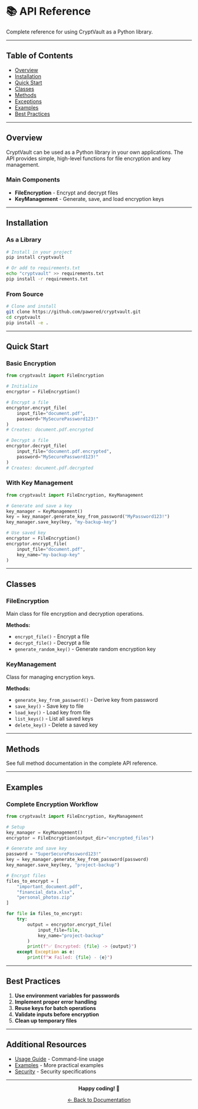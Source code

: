 # 📚 API Reference

Complete reference for using CryptVault as a Python library.

---

## Table of Contents

- [Overview](#overview)
- [Installation](#installation)
- [Quick Start](#quick-start)
- [Classes](#classes)
- [Methods](#methods)
- [Exceptions](#exceptions)
- [Examples](#examples)
- [Best Practices](#best-practices)

---

## Overview

CryptVault can be used as a Python library in your own applications. The API provides simple, high-level functions for file encryption and key management.

### Main Components

- **FileEncryption** - Encrypt and decrypt files
- **KeyManagement** - Generate, save, and load encryption keys

---

## Installation

### As a Library

```bash
# Install in your project
pip install cryptvault

# Or add to requirements.txt
echo "cryptvault" >> requirements.txt
pip install -r requirements.txt
```

### From Source

```bash
# Clone and install
git clone https://github.com/pawored/cryptvault.git
cd cryptvault
pip install -e .
```

---

## Quick Start

### Basic Encryption

```python
from cryptvault import FileEncryption

# Initialize
encryptor = FileEncryption()

# Encrypt a file
encryptor.encrypt_file(
    input_file="document.pdf",
    password="MySecurePassword123!"
)
# Creates: document.pdf.encrypted

# Decrypt a file
encryptor.decrypt_file(
    input_file="document.pdf.encrypted",
    password="MySecurePassword123!"
)
# Creates: document.pdf.decrypted
```

### With Key Management

```python
from cryptvault import FileEncryption, KeyManagement

# Generate and save a key
key_manager = KeyManagement()
key = key_manager.generate_key_from_password("MyPassword123!")
key_manager.save_key(key, "my-backup-key")

# Use saved key
encryptor = FileEncryption()
encryptor.encrypt_file(
    input_file="document.pdf",
    key_name="my-backup-key"
)
```

---

## Classes

### FileEncryption

Main class for file encryption and decryption operations.

**Methods:**
- `encrypt_file()` - Encrypt a file
- `decrypt_file()` - Decrypt a file
- `generate_random_key()` - Generate random encryption key

### KeyManagement

Class for managing encryption keys.

**Methods:**
- `generate_key_from_password()` - Derive key from password
- `save_key()` - Save key to file
- `load_key()` - Load key from file
- `list_keys()` - List all saved keys
- `delete_key()` - Delete a saved key

---

## Methods

See full method documentation in the complete API reference.

---

## Examples

### Complete Encryption Workflow

```python
from cryptvault import FileEncryption, KeyManagement

# Setup
key_manager = KeyManagement()
encryptor = FileEncryption(output_dir="encrypted_files")

# Generate and save key
password = "SuperSecurePassword123!"
key = key_manager.generate_key_from_password(password)
key_manager.save_key(key, "project-backup")

# Encrypt files
files_to_encrypt = [
    "important_document.pdf",
    "financial_data.xlsx",
    "personal_photos.zip"
]

for file in files_to_encrypt:
    try:
        output = encryptor.encrypt_file(
            input_file=file,
            key_name="project-backup"
        )
        print(f"✅ Encrypted: {file} -> {output}")
    except Exception as e:
        print(f"❌ Failed: {file} - {e}")
```

---

## Best Practices

1. **Use environment variables for passwords**
2. **Implement proper error handling**
3. **Reuse keys for batch operations**
4. **Validate inputs before encryption**
5. **Clean up temporary files**

---

## Additional Resources

- [Usage Guide](USAGE.md) - Command-line usage
- [Examples](EXAMPLES.md) - More practical examples
- [Security](SECURITY.md) - Security specifications

---

<div align="center">

**Happy coding! 🔐**

[← Back to Documentation](README.md)

</div>
